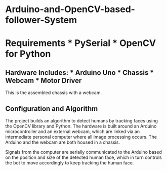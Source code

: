 # Arduino-and-OpenCV-based-follower-System

# Requirements * PySerial * OpenCV for Python

## Hardware Includes: * Arduino Uno * Chassis * Webcam * Motor Driver

This is the assembled chassis with a webcam.



## Configuration and Algorithm
The project builds an algorithm to detect humans by tracking faces using the OpenCV library and Python. The hardware is built around an Arduino microcontroller and an external webcam, which are linked via an intermediate personal computer where all image processing occurs. The Arduino and the webcam are both housed in a chassis.

Signals from the computer are serially communicated to the Arduino based on the position and size of the detected human face, which in turn controls the bot to move accordingly to keep tracking the human face.
